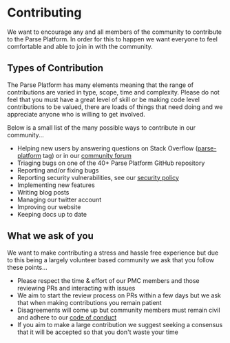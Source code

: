 # Contributing

We want to encourage any and all members of the community to contribute to the Parse Platform. In order for this to happen we want everyone to feel comfortable and able to join in with the community.

## Types of Contribution

The Parse Platform has many elements meaning that the range of contributions are varied in type, scope, time and complexity. Please do not feel that you must have a great level of skill or be making code level contributions to be valued, there are loads of things that need doing and we appreciate anyone who is willing to get involved.

Below is a small list of the many possible ways to contribute in our community...
- Helping new users by answering questions on Stack Overflow ([parse-platform][stack-overflow-tag] tag) or in our [community forum][community-forum]
- Triaging bugs on one of the 40+ Parse Platform GitHub repository
- Reporting and/or fixing bugs
- Reporting security vulnerabilities, see our [security policy][security-policy]
- Implementing new features
- Writing blog posts
- Managing our twitter account
- Improving our website
- Keeping docs up to date

## What we ask of you

We want to make contributing a stress and hassle free experience but due to this being a largely volunteer based community we ask that you follow these points...
- Please respect the time & effort of our PMC members and those reviewing PRs and interacting with issues
- We aim to start the review process on PRs within a few days but we ask that when making contributions you remain patient
- Disagreements will come up but community members must remain civil and adhere to our [code of conduct][code-of-conduct]
- If you aim to make a large contribution we suggest seeking a consensus that it will be accepted so that you don't waste your time

[community-forum]: https://community.parseplatform.org
[stack-overflow-tag]: https://stackoverflow.com/questions/tagged/parse-platform
[security-policy]: https://github.com/parse-community/.github/blob/master/SECURITY.md
[code-of-conduct]: https://github.com/parse-community/.github/blob/master/CODE_OF_CONDUCT.md
